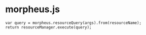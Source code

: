 morpheus.js
========

`var query = morpheus.resourceQuery(args).from(resourceName);`  
`return resourceManager.execute(query);`

